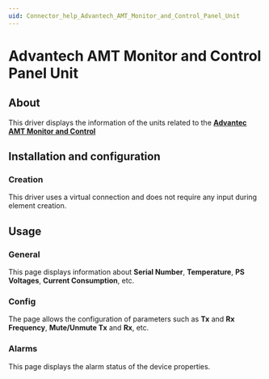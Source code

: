 ```yaml
---
uid: Connector_help_Advantech_AMT_Monitor_and_Control_Panel_Unit
---
```


# Advantech AMT Monitor and Control Panel Unit

## About

This driver displays the information of the units related to the **[Advantec AMT Monitor and Control](xref:Connector_help_Advantech_AMT_Monitor_and_Control_Panel)**

## Installation and configuration

### Creation

This driver uses a virtual connection and does not require any input during element creation.

## Usage

### General

This page displays information about **Serial Number**, **Temperature**, **PS Voltages**, **Current Consumption**, etc.

### Config

The page allows the configuration of parameters such as **Tx** and **Rx** **Frequency**, **Mute/Unmute Tx** and **Rx**, etc.

### Alarms

This page displays the alarm status of the device properties.
